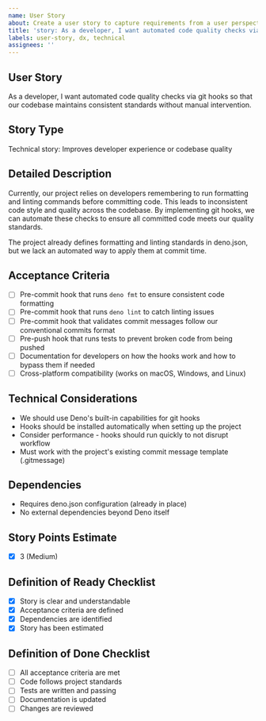 ```yaml
---
name: User Story
about: Create a user story to capture requirements from a user perspective
title: 'story: As a developer, I want automated code quality checks via git hooks so that our codebase maintains consistent standards'
labels: user-story, dx, technical
assignees: ''
---
```


## User Story

As a developer, I want automated code quality checks via git hooks so that our
codebase maintains consistent standards without manual intervention.

## Story Type

Technical story: Improves developer experience or codebase quality

## Detailed Description

Currently, our project relies on developers remembering to run formatting and
linting commands before committing code. This leads to inconsistent code style
and quality across the codebase. By implementing git hooks, we can automate
these checks to ensure all committed code meets our quality standards.

The project already defines formatting and linting standards in deno.json, but
we lack an automated way to apply them at commit time.

## Acceptance Criteria

- [ ] Pre-commit hook that runs `deno fmt` to ensure consistent code formatting
- [ ] Pre-commit hook that runs `deno lint` to catch linting issues
- [ ] Pre-commit hook that validates commit messages follow our conventional
      commits format
- [ ] Pre-push hook that runs tests to prevent broken code from being pushed
- [ ] Documentation for developers on how the hooks work and how to bypass them
      if needed
- [ ] Cross-platform compatibility (works on macOS, Windows, and Linux)

## Technical Considerations

- We should use Deno's built-in capabilities for git hooks
- Hooks should be installed automatically when setting up the project
- Consider performance - hooks should run quickly to not disrupt workflow
- Must work with the project's existing commit message template (.gitmessage)

## Dependencies

- Requires deno.json configuration (already in place)
- No external dependencies beyond Deno itself

## Story Points Estimate

- [x] 3 (Medium)

## Definition of Ready Checklist

- [x] Story is clear and understandable
- [x] Acceptance criteria are defined
- [x] Dependencies are identified
- [x] Story has been estimated

## Definition of Done Checklist

- [ ] All acceptance criteria are met
- [ ] Code follows project standards
- [ ] Tests are written and passing
- [ ] Documentation is updated
- [ ] Changes are reviewed
